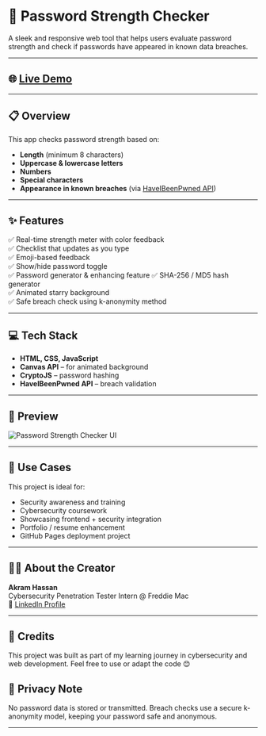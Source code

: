 # 🔐 Password Strength Checker

A sleek and responsive web tool that helps users evaluate password strength and check if passwords have appeared in known data breaches.

---

## 🌐 [Live Demo](https://karumigg.github.io/StrongPassify/)

---

## 📋 Overview

This app checks password strength based on:

- **Length** (minimum 8 characters)
- **Uppercase & lowercase letters**
- **Numbers**
- **Special characters**
- **Appearance in known breaches** (via [HaveIBeenPwned API](https://haveibeenpwned.com/API/v3))

---

## ✨ Features

✅ Real-time strength meter with color feedback  
✅ Checklist that updates as you type  
✅ Emoji-based feedback  
✅ Show/hide password toggle  
✅ Password generator & enhancing feature 
✅ SHA-256 / MD5 hash generator  
✅ Animated starry background  
✅ Safe breach check using k-anonymity method  

---

## 💻 Tech Stack

- **HTML, CSS, JavaScript**
- **Canvas API** – for animated background
- **CryptoJS** – password hashing
- **HaveIBeenPwned API** – breach validation

---

## 📸 Preview

![Password Strength Checker UI](./your-screenshot.png)

---

## 🧠 Use Cases

This project is ideal for:

- Security awareness and training  
- Cybersecurity coursework  
- Showcasing frontend + security integration  
- Portfolio / resume enhancement  
- GitHub Pages deployment project

---

## 👨‍💻 About the Creator

**Akram Hassan**  
Cybersecurity Penetration Tester Intern @ Freddie Mac  
📎 [LinkedIn Profile](https://www.linkedin.com/in/ahassa)

---

## 🙌 Credits
This project was built as part of my learning journey in cybersecurity and web development.
Feel free to use or adapt the code 😊

## 🔐 Privacy Note

No password data is stored or transmitted. Breach checks use a secure k-anonymity model, keeping your password safe and anonymous.

---
